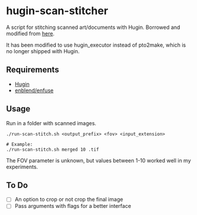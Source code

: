 # hugin-scan-stitcher
A script for stitching scanned art/documents with Hugin. Borrowed and modified from [here](http://hugin.sourceforge.net/tutorials/scans/en.shtml).

It has been modified to use hugin_executor instead of pto2make, which is no longer shipped with Hugin.

## Requirements
- [Hugin](http://hugin.sourceforge.net)
- [enblend/enfuse](http://enblend.sourceforge.net/)

## Usage
Run in a folder with scanned images.
```{bash}
./run-scan-stitch.sh <output_prefix> <fov> <input_extension>

# Example:
./run-scan-stitch.sh merged 10 .tif
```
The FOV parameter is unknown, but values between 1-10 worked well in my experiments.

## To Do
- [ ] An option to crop or not crop the final image
- [ ] Pass arguments with flags for a better interface
